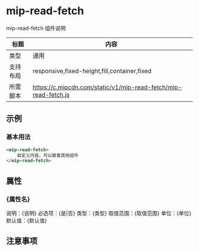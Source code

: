 # mip-read-fetch

mip-read-fetch 组件说明

标题|内容
----|----
类型|通用
支持布局|responsive,fixed-height,fill,container,fixed
所需脚本|https://c.mipcdn.com/static/v1/mip-read-fetch/mip-read-fetch.js

## 示例

### 基本用法
```html
<mip-read-fetch>
    自定义内容，可以嵌套其他组件
</mip-read-fetch>
```

## 属性

### {属性名}

说明：{说明}
必选项：{是|否}
类型：{类型}
取值范围：{取值范围}
单位：{单位}
默认值：{默认值}

## 注意事项

